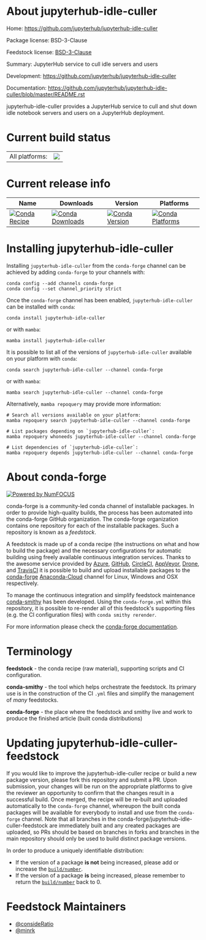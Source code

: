 About jupyterhub-idle-culler
============================

Home: https://github.com/jupyterhub/jupyterhub-idle-culler

Package license: BSD-3-Clause

Feedstock license: [BSD-3-Clause](https://github.com/conda-forge/jupyterhub-idle-culler-feedstock/blob/master/LICENSE.txt)

Summary: JupyterHub service to cull idle servers and users

Development: https://github.com/jupyterhub/jupyterhub-idle-culler

Documentation: https://github.com/jupyterhub/jupyterhub-idle-culler/blob/master/README.rst

jupyterhub-idle-culler provides a JupyterHub service to cull and shut down
idle notebook servers and users on a JupyterHub deployment.


Current build status
====================


<table><tr><td>All platforms:</td>
    <td>
      <a href="https://dev.azure.com/conda-forge/feedstock-builds/_build/latest?definitionId=9857&branchName=master">
        <img src="https://dev.azure.com/conda-forge/feedstock-builds/_apis/build/status/jupyterhub-idle-culler-feedstock?branchName=master">
      </a>
    </td>
  </tr>
</table>

Current release info
====================

| Name | Downloads | Version | Platforms |
| --- | --- | --- | --- |
| [![Conda Recipe](https://img.shields.io/badge/recipe-jupyterhub--idle--culler-green.svg)](https://anaconda.org/conda-forge/jupyterhub-idle-culler) | [![Conda Downloads](https://img.shields.io/conda/dn/conda-forge/jupyterhub-idle-culler.svg)](https://anaconda.org/conda-forge/jupyterhub-idle-culler) | [![Conda Version](https://img.shields.io/conda/vn/conda-forge/jupyterhub-idle-culler.svg)](https://anaconda.org/conda-forge/jupyterhub-idle-culler) | [![Conda Platforms](https://img.shields.io/conda/pn/conda-forge/jupyterhub-idle-culler.svg)](https://anaconda.org/conda-forge/jupyterhub-idle-culler) |

Installing jupyterhub-idle-culler
=================================

Installing `jupyterhub-idle-culler` from the `conda-forge` channel can be achieved by adding `conda-forge` to your channels with:

```
conda config --add channels conda-forge
conda config --set channel_priority strict
```

Once the `conda-forge` channel has been enabled, `jupyterhub-idle-culler` can be installed with `conda`:

```
conda install jupyterhub-idle-culler
```

or with `mamba`:

```
mamba install jupyterhub-idle-culler
```

It is possible to list all of the versions of `jupyterhub-idle-culler` available on your platform with `conda`:

```
conda search jupyterhub-idle-culler --channel conda-forge
```

or with `mamba`:

```
mamba search jupyterhub-idle-culler --channel conda-forge
```

Alternatively, `mamba repoquery` may provide more information:

```
# Search all versions available on your platform:
mamba repoquery search jupyterhub-idle-culler --channel conda-forge

# List packages depending on `jupyterhub-idle-culler`:
mamba repoquery whoneeds jupyterhub-idle-culler --channel conda-forge

# List dependencies of `jupyterhub-idle-culler`:
mamba repoquery depends jupyterhub-idle-culler --channel conda-forge
```


About conda-forge
=================

[![Powered by
NumFOCUS](https://img.shields.io/badge/powered%20by-NumFOCUS-orange.svg?style=flat&colorA=E1523D&colorB=007D8A)](https://numfocus.org)

conda-forge is a community-led conda channel of installable packages.
In order to provide high-quality builds, the process has been automated into the
conda-forge GitHub organization. The conda-forge organization contains one repository
for each of the installable packages. Such a repository is known as a *feedstock*.

A feedstock is made up of a conda recipe (the instructions on what and how to build
the package) and the necessary configurations for automatic building using freely
available continuous integration services. Thanks to the awesome service provided by
[Azure](https://azure.microsoft.com/en-us/services/devops/), [GitHub](https://github.com/),
[CircleCI](https://circleci.com/), [AppVeyor](https://www.appveyor.com/),
[Drone](https://cloud.drone.io/welcome), and [TravisCI](https://travis-ci.com/)
it is possible to build and upload installable packages to the
[conda-forge](https://anaconda.org/conda-forge) [Anaconda-Cloud](https://anaconda.org/)
channel for Linux, Windows and OSX respectively.

To manage the continuous integration and simplify feedstock maintenance
[conda-smithy](https://github.com/conda-forge/conda-smithy) has been developed.
Using the ``conda-forge.yml`` within this repository, it is possible to re-render all of
this feedstock's supporting files (e.g. the CI configuration files) with ``conda smithy rerender``.

For more information please check the [conda-forge documentation](https://conda-forge.org/docs/).

Terminology
===========

**feedstock** - the conda recipe (raw material), supporting scripts and CI configuration.

**conda-smithy** - the tool which helps orchestrate the feedstock.
                   Its primary use is in the construction of the CI ``.yml`` files
                   and simplify the management of *many* feedstocks.

**conda-forge** - the place where the feedstock and smithy live and work to
                  produce the finished article (built conda distributions)


Updating jupyterhub-idle-culler-feedstock
=========================================

If you would like to improve the jupyterhub-idle-culler recipe or build a new
package version, please fork this repository and submit a PR. Upon submission,
your changes will be run on the appropriate platforms to give the reviewer an
opportunity to confirm that the changes result in a successful build. Once
merged, the recipe will be re-built and uploaded automatically to the
`conda-forge` channel, whereupon the built conda packages will be available for
everybody to install and use from the `conda-forge` channel.
Note that all branches in the conda-forge/jupyterhub-idle-culler-feedstock are
immediately built and any created packages are uploaded, so PRs should be based
on branches in forks and branches in the main repository should only be used to
build distinct package versions.

In order to produce a uniquely identifiable distribution:
 * If the version of a package **is not** being increased, please add or increase
   the [``build/number``](https://docs.conda.io/projects/conda-build/en/latest/resources/define-metadata.html#build-number-and-string).
 * If the version of a package **is** being increased, please remember to return
   the [``build/number``](https://docs.conda.io/projects/conda-build/en/latest/resources/define-metadata.html#build-number-and-string)
   back to 0.

Feedstock Maintainers
=====================

* [@consideRatio](https://github.com/consideRatio/)
* [@minrk](https://github.com/minrk/)

